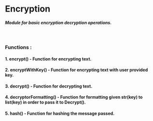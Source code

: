 # Encryption

<h5>Module for basic encryption decryption operations.</h5>
<br>
<h3>Functions :</h3>
<h4>1. encrypt() - Function for encrypting text.</h4>
<h4>2. encryptWithKey() - Function for encrypting text with user provided key.</h4>
<h4>3. decrypt() - Function for decrypting text.</h4>
<h4>4. decryptorFormatting() - Function for formatting given str(key) to list(key) in order to pass it to Decrypt().</h4>
<h4>5. hash() - Function for hashing the message passed.</h4>
